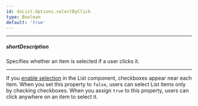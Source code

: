 ```yaml
---
id: dxList.Options.selectByClick
type: Boolean
default: 'true'
---
```

---
##### shortDescription
Specifies whether an item is selected if a user clicks it.

---
If you [enable selection](/api-reference/10%20UI%20Components/dxList/1%20Configuration/selectionMode.md '/Documentation/ApiReference/UI_Components/dxList/Configuration/#selectionMode') in the List component, checkboxes appear near each item. When you set this property to `false`, users can select List items only by checking checkboxes. When you assign `true` to this property, users can click anywhere on an item to select it.